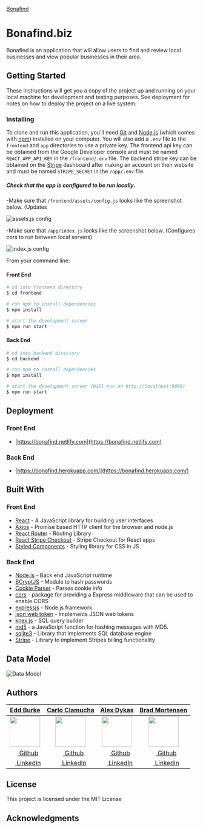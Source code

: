 [Bonafind](https://bonafind.netlify.com/static/media/logo.99726a63.png "Bonafind")
# Bonafind.biz

Bonafind is an application that will allow users to find and review local businesses and view popular businesses in their area.

## Getting Started

These instructions will get you a copy of the project up and running on your local machine for development and testing purposes. See deployment for notes on how to deploy the project on a live system.

### Installing

To clone and run this application, you'll need [Git](https://git-scm.com) and [Node.js](https://nodejs.org/en/download/) (which comes with [npm](http://npmjs.com)) installed on your computer. You will also add a `.env` file to the `frontend` and `app` directories to use a private key. The frontend api key can be obtained from the Google Developer console and must be named `REACT_APP_API_KEY` in the `/frontend/.env` file. The backend stripe key can be obtained on the [Stripe](https://stripe.com/) dashboard after making an account on their website and must be named `STRIPE_SECRET` in the `/app/.env` file.

##### Check that the app is configured to be run locally.

-Make sure that `/frontend/assets/config.js` looks like the screenshot below.
(Updates 

![assets.js config](https://user-images.githubusercontent.com/40773193/52238716-f3f41100-2889-11e9-9105-7955426d2d8a.png)

-Make sure that `/app/index.js` looks like the screenshot below.
(Configures cors to run between local servers)

![index.js config](https://user-images.githubusercontent.com/40773193/52238718-f3f41100-2889-11e9-91e5-957825011c9e.png)

From your command line:

#### Front End

```bash
# cd into frontend directory
$ cd frontend

# run npm to install dependencies
$ npm install

# start the development server
$ npm run start
```

#### Back End

```bash
# cd into backend directory
$ cd backend

# run npm to install dependencies
$ npm install

# start the development server (Will run on http://localhost:9000)
$ npm run start
```

## Deployment

### Front End

- [https://bonafind.netlify.com](https://bonafind.netlify.com)

### Back End

- [https://bonafind.herokuapp.com/](https://bonafind.herokuapp.com/)

## Built With

### Front End

- [React](https://reactjs.org/) - A JavaScript library for building user interfaces
- [Axios](https://www.npmjs.com/package/axios) - Promise based HTTP client for the browser and node.js
- [React Router](https://reacttraining.com/react-router/web/guides/quick-start) - Routing Library
- [React Stripe Checkout](https://www.npmjs.com/package/react-stripe-checkout) - Stripe Checkout for React apps
- [Styled Components](https://www.styled-components.com/) - Styling library for CSS in JS

### Back End

- [Node.js](https://nodejs.org/) - Back end JavaScript runtime
- [BCryptJS](https://www.npmjs.com/package/bcryptjs) - Module to hash passwords
- [Cookie Parser](https://www.npmjs.com/package/cookie-parser) - Parses cookie info
- [cors](https://www.npmjs.com/package/cors) - package for providing a Express middleware that can be used to enable CORS
- [expressjs](https://expressjs.com/) - Node.js framework
- [json web token](https://www.npmjs.com/package/jsonwebtoken) - Implements JSON web tokens
- [knex.js](https://knexjs.org/) - SQL query builder
- [md5](https://www.npmjs.com/package/md5) - a JavaScript function for hashing messages with MD5.
- [sqlite3](https://www.sqlite.org/index.html) - Library that implements SQL database engine
- [Stripe](https://stripe.com/docs) - Library to implement Stripes billing functionality

## Data Model

![Data Model](https://user-images.githubusercontent.com/40773193/51134170-097a9b80-17f4-11e9-8329-8d6e230b18fe.png)

## Authors

|                                     [**Edd Burke**](https://github.com/bummings)                                      |                                   [**Carlo Clamucha**](https://github.com/CarloC24)                                   |                                      [**Alex Dykas**](https://github.com/udykas)                                      |                                [**Brad Mortensen**](https://github.com/brad-mortensen)                                |
| :-------------------------------------------------------------------------------------------------------------------: | :-------------------------------------------------------------------------------------------------------------------: | :-------------------------------------------------------------------------------------------------------------------: | :-------------------------------------------------------------------------------------------------------------------: |
|     [<img src="https://avatars2.githubusercontent.com/u/34618112?s=80" width="80">](https://github.com/bummings)      |     [<img src="https://avatars3.githubusercontent.com/u/41533016?s=80" width="80">](https://github.com/CarloC24)      |      [<img src="https://avatars2.githubusercontent.com/u/34108291?s=80" width="80">](https://github.com/udykas)       |  [<img src="https://avatars1.githubusercontent.com/u/40773193?s=80" width="80">](https://github.com/brad-mortensen)   |
|              [<img src="https://github.com/favicon.ico" width="15"> Github](https://github.com/bummings)              |              [<img src="https://github.com/favicon.ico" width="15"> Github](https://github.com/CarloC24)              |               [<img src="https://github.com/favicon.ico" width="15"> Github](https://github.com/udykas)               |           [<img src="https://github.com/favicon.ico" width="15"> Github](https://github.com/brad-mortensen)           |
| [ <img src="https://static.licdn.com/sc/h/al2o9zrvru7aqj8e1x2rzsrca" width="15"> LinkedIn](https://www.linkedin.com/) | [ <img src="https://static.licdn.com/sc/h/al2o9zrvru7aqj8e1x2rzsrca" width="15"> LinkedIn](https://www.linkedin.com/) | [ <img src="https://static.licdn.com/sc/h/al2o9zrvru7aqj8e1x2rzsrca" width="15"> LinkedIn](https://www.linkedin.com/) | [ <img src="https://static.licdn.com/sc/h/al2o9zrvru7aqj8e1x2rzsrca" width="15"> LinkedIn](https://www.linkedin.com/) |

## License

This project is licensed under the MIT License

## Acknowledgments
